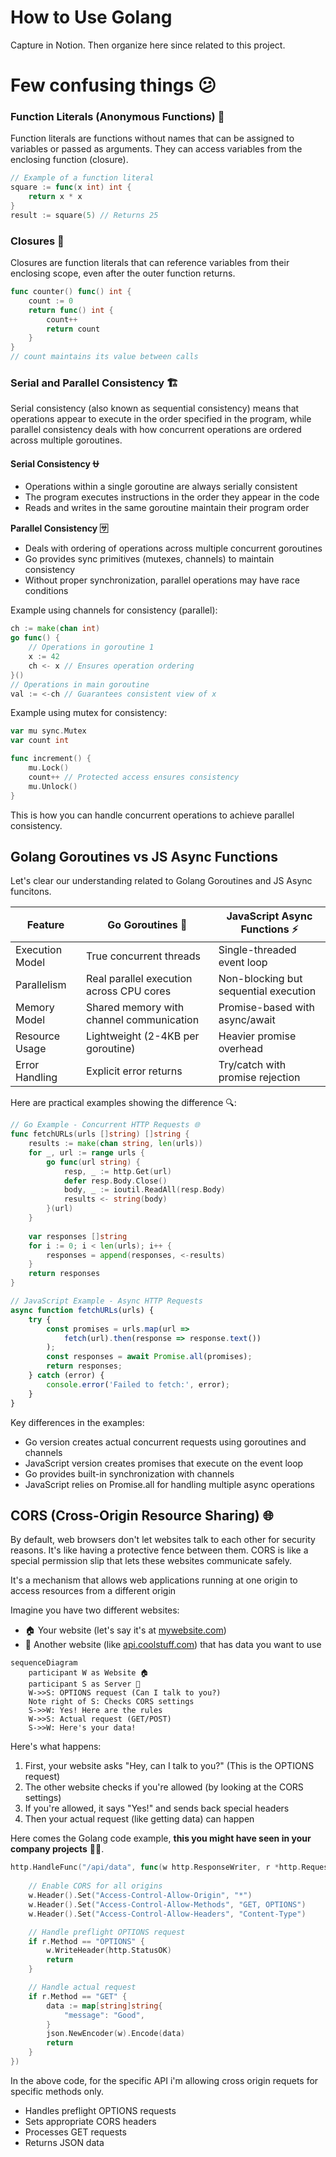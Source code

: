 # How to Use Golang

Capture in Notion. Then organize here since related to this project. 

# Few confusing things 😕

### Function Literals (Anonymous Functions) 🚯

Function literals are functions without names that can be assigned to variables or passed as arguments. They can access variables from the enclosing function (closure).

```go
// Example of a function literal
square := func(x int) int {
    return x * x
}
result := square(5) // Returns 25
```

### Closures 🔐

Closures are function literals that can reference variables from their enclosing scope, even after the outer function returns.

```go
func counter() func() int {
    count := 0
    return func() int {
        count++
        return count
    }
}
// count maintains its value between calls
```

### Serial and Parallel Consistency 🏗️

Serial consistency (also known as sequential consistency) means that operations appear to execute in the order specified in the program, while parallel consistency deals with how concurrent operations are ordered across multiple goroutines.

**Serial Consistency ⛎**

- Operations within a single goroutine are always serially consistent
- The program executes instructions in the order they appear in the code
- Reads and writes in the same goroutine maintain their program order

**Parallel Consistency 🈂️**

- Deals with ordering of operations across multiple concurrent goroutines
- Go provides sync primitives (mutexes, channels) to maintain consistency
- Without proper synchronization, parallel operations may have race conditions

Example using channels for consistency (parallel):

```go
ch := make(chan int)
go func() {
    // Operations in goroutine 1
    x := 42
    ch <- x // Ensures operation ordering
}()
// Operations in main goroutine
val := <-ch // Guarantees consistent view of x
```

Example using mutex for consistency:

```go
var mu sync.Mutex
var count int

func increment() {
    mu.Lock()
    count++ // Protected access ensures consistency
    mu.Unlock()
}
```

This is how you can handle concurrent operations to achieve parallel consistency. 

## Golang Goroutines vs JS Async Functions

Let's clear our understanding related to Golang Goroutines and JS Async funcitons.

| **Feature** | **Go Goroutines 🚀** | **JavaScript Async Functions ⚡** |
| --- | --- | --- |
| Execution Model | True concurrent threads | Single-threaded event loop |
| Parallelism | Real parallel execution across CPU cores | Non-blocking but sequential execution |
| Memory Model | Shared memory with channel communication | Promise-based with async/await |
| Resource Usage | Lightweight (2-4KB per goroutine) | Heavier promise overhead |
| Error Handling | Explicit error returns | Try/catch with promise rejection |

Here are practical examples showing the difference 🔍:

```go
// Go Example - Concurrent HTTP Requests 🌐
func fetchURLs(urls []string) []string {
    results := make(chan string, len(urls))
    for _, url := range urls {
        go func(url string) {
            resp, _ := http.Get(url)
            defer resp.Body.Close()
            body, _ := ioutil.ReadAll(resp.Body)
            results <- string(body)
        }(url)
    }
    
    var responses []string
    for i := 0; i < len(urls); i++ {
        responses = append(responses, <-results)
    }
    return responses
}
```

```jsx
// JavaScript Example - Async HTTP Requests
async function fetchURLs(urls) {
    try {
        const promises = urls.map(url => 
            fetch(url).then(response => response.text())
        );
        const responses = await Promise.all(promises);
        return responses;
    } catch (error) {
        console.error('Failed to fetch:', error);
    }
}
```

Key differences in the examples:

- Go version creates actual concurrent requests using goroutines and channels
- JavaScript version creates promises that execute on the event loop
- Go provides built-in synchronization with channels
- JavaScript relies on Promise.all for handling multiple async operations

## CORS (Cross-Origin Resource Sharing) 🌐

By default, web browsers don't let websites talk to each other for security reasons. It's like having a protective fence between them. CORS is like a special permission slip that lets these websites communicate safely.

It's a mechanism that allows web applications running at one origin to access resources from a different origin

Imagine you have two different websites:

- 🏠 Your website (let's say it's at [mywebsite.com](http://mywebsite.com))
- 🏢 Another website (like [api.coolstuff.com](http://api.coolstuff.com)) that has data you want to use

```mermaid
sequenceDiagram
    participant W as Website 🏠
    participant S as Server 🏢
    W->>S: OPTIONS request (Can I talk to you?)
    Note right of S: Checks CORS settings
    S->>W: Yes! Here are the rules
    W->>S: Actual request (GET/POST)
    S->>W: Here's your data!
```

Here's what happens:

1. First, your website asks "Hey, can I talk to you?" (This is the OPTIONS request)
2. The other website checks if you're allowed (by looking at the CORS settings)
3. If you're allowed, it says "Yes!" and sends back special headers
4. Then your actual request (like getting data) can happen

Here comes the Golang code example, **this you might have seen in your company projects** 🧑‍🎤.

```go
http.HandleFunc("/api/data", func(w http.ResponseWriter, r *http.Request) {
    
    // Enable CORS for all origins
    w.Header().Set("Access-Control-Allow-Origin", "*")
    w.Header().Set("Access-Control-Allow-Methods", "GET, OPTIONS")
    w.Header().Set("Access-Control-Allow-Headers", "Content-Type")

    // Handle preflight OPTIONS request
    if r.Method == "OPTIONS" {
        w.WriteHeader(http.StatusOK)
        return
    }

    // Handle actual request
    if r.Method == "GET" {
        data := map[string]string{
            "message": "Good",
        }
        json.NewEncoder(w).Encode(data)
        return
    }
})
```

In the above code, for the specific API i'm allowing cross origin requets for specific methods only.

- Handles preflight OPTIONS requests
- Sets appropriate CORS headers
- Processes GET requests
- Returns JSON data


